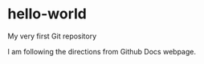 # hello-world
My very first Git repository

I am following the directions from Github Docs webpage.
